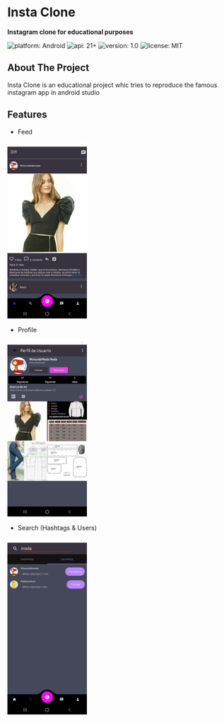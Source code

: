 # Insta Clone 

**Instagram clone for educational purposes**  

![platform: Android](https://img.shields.io/badge/platform-Android-yellow.svg)
![api: 21+](https://img.shields.io/badge/API-21%2B-brightgreen.svg?style=plastic) 
![version: 1.0](https://img.shields.io/badge/version-1.0-blue.svg?cacheSeconds=2592000)
![license: MIT](https://img.shields.io/badge/License-MIT-yellow.svg)  
## About The Project
Insta Clone is an educational project whic tries to reproduce the famous instagram app in android studio  

## Features
* Feed  
<img src="https://github.com/freddymachado/insta-clone-diy/blob/master/app/src/main/res/drawable/feed-screenshot.jpg" alt="feed screenshot" height="400">

* Profile  
<img src="https://github.com/freddymachado/insta-clone-diy/blob/master/app/src/main/res/drawable/profile-screenshot.jpg" alt="profile screenshot" height="400">

* Search (Hashtags & Users)  
<img src="https://github.com/freddymachado/insta-clone-diy/blob/master/app/src/main/res/drawable/search-screenshot.jpg" alt="search screenshot" height="400">
